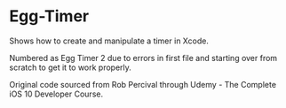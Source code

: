 # Egg-Timer
Shows how to create and manipulate a timer in Xcode. 

Numbered as Egg Timer 2 due to errors in first file and starting over from scratch to get it to work properly.

Original code sourced from Rob Percival through Udemy - The Complete iOS 10 Developer Course.
